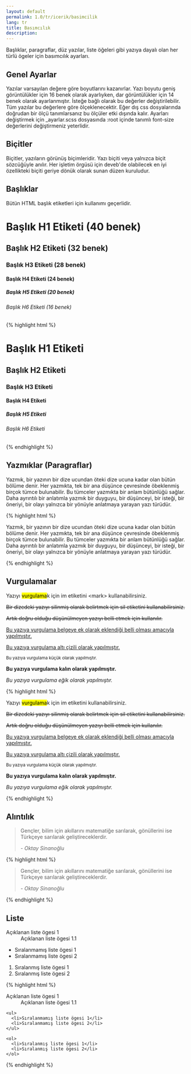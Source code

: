 ```yaml
---
layout: default
permalink: 1.0/tr/icerik/basimcilik
lang: tr
title: Basımcılık
description: 
---
```


<p class="girlik">
  Başlıklar, paragraflar, düz yazılar, liste öğeleri gibi yazıya dayalı olan her türlü ögeler için basımcılık ayarları.
</p>
<h2>Genel Ayarlar</h2>
<p>
  Yazılar varsayılan değere göre boyutlarını kazanırlar. Yazı boyutu geniş görüntülükler için 16 benek olarak ayarlıyken, dar görüntülükler için 14 benek olarak ayarlanmıştır. İsteğe bağlı olarak bu değerler değiştirilebilir. Tüm yazılar bu değerlere göre ölçeklenecektir. Eğer dış css dosyalarında doğrudan bir ölçü tanımlarsanız bu ölçüler etki dışında kalır. Ayarları değiştirmek için _ayarlar.scss dosyasında :root içinde tanımlı font-size değerlerini değiştirmeniz yeterlidir.
</p>
<h2>Biçitler</h2>
<p>
  Biçitler, yazıların görünüş biçimleridir. Yazı biçiti veya yalnızca biçit sözcüğüyle anılır. Her işletim örgüsü için deveb'de olabilecek en iyi özellikteki biçiti geriye dönük olarak sunan düzen kuruludur.
</p>
<h2>Başlıklar</h2>
<p>
  Bütün HTML başlık etiketleri için kullanımı geçerlidir. 
</p>
<div class="örnek">
<div class="önizleme">
  <h1>Başlık H1 Etiketi (40 benek)</h1>
  <h2>Başlık H2 Etiketi (32 benek)</h2>
  <h3>Başlık H3 Etiketi (28 benek)</h3>
  <h4>Başlık H4 Etiketi (24 benek)</h4>
  <h5>Başlık H5 Etiketi (20 benek)</h5>
  <h6>Başlık H6 Etiketi (16 benek)</h6>
</div>
</div>
{% highlight html %}
    <h1>Başlık H1 Etiketi</h1>
    <h2>Başlık H2 Etiketi</h2>
    <h3>Başlık H3 Etiketi</h3>
    <h4>Başlık H4 Etiketi</h4>
    <h5>Başlık H5 Etiketi</h5>
    <h6>Başlık H6 Etiketi</h6>
{% endhighlight %}

<br>
<h2>Yazmıklar (Paragraflar)</h2>
<div class="örnek">
<div class="önizleme">
  <p>
    Yazmık, bir yazının bir dize ucundan öteki dize ucuna kadar olan bütün bölüme denir. Her yazmıkta, tek bir ana düşünce çevresinde öbeklenmiş birçok tümce bulunabilir. Bu tümceler yazmıkta bir anlam bütünlüğü sağlar. Daha ayrıntılı bir anlatımla yazmık bir duyguyu, bir düşünceyi, bir isteği, bir öneriyi, bir olayı yalnızca bir yönüyle anlatmaya yarayan yazı türüdür.
  </p>
</div>
</div>
{% highlight html %}
    <p>
      Yazmık, bir yazının bir dize ucundan öteki dize ucuna kadar olan bütün bölüme denir. Her yazmıkta, tek bir ana düşünce çevresinde öbeklenmiş birçok tümce bulunabilir. Bu tümceler yazmıkta bir anlam bütünlüğü sağlar. Daha ayrıntılı bir anlatımla yazmık bir duyguyu, bir düşünceyi, bir isteği, bir öneriyi, bir olayı yalnızca bir yönüyle anlatmaya yarayan yazı türüdür.
    </p>
{% endhighlight %}

<br>
<h2>Vurgulamalar</h2>
<div class="örnek">
<div class="önizleme">
  <p>Yazıyı <mark>vurgulama</mark>k için im etiketini &#60;mark&#62; kullanabilirsiniz.</p>
  <p><del>Bir dizedeki yazıyı silinmiş olarak belirtmek için sil etiketini kullanabilirsiniz.</del></p>
  <p><s>Artık doğru olduğu düşünülmeyen yazıyı belli etmek için kullanılır.</s></p>
  <p><ins>Bu yazıya vurgulama belgeye ek olarak eklendiği belli olması amacıyla yapılmıştır.</ins></p>
  <p><u>Bu yazıya vurgulama altı çizili olarak yapılmıştır.</u></p>
  <p><small>Bu yazıya vurgulama küçük olarak yapılmıştır.</small></p>
  <p><strong>Bu yazıya vurgulama kalın olarak yapılmıştır.</strong></p>
  <p><em>Bu yazıya vurgulama eğik olarak yapılmıştır.</em></p>
</div>
</div>
{% highlight html %}
    <p>Yazıyı <mark>vurgulama</mark>k için im etiketini kullanabilirsiniz.</p>
    <p><del>Bir dizedeki yazıyı silinmiş olarak belirtmek için sil etiketini kullanabilirsiniz.</del></p>
    <p><s>Artık doğru olduğu düşünülmeyen yazıyı belli etmek için kullanılır.</s></p>
    <p><ins>Bu yazıya vurgulama belgeye ek olarak eklendiği belli olması amacıyla yapılmıştır.</ins></p>
    <p><u>Bu yazıya vurgulama altı çizili olarak yapılmıştır.</u></p>
    <p><small>Bu yazıya vurgulama küçük olarak yapılmıştır.</small></p>
    <p><strong>Bu yazıya vurgulama kalın olarak yapılmıştır.</strong></p>
    <p><em>Bu yazıya vurgulama eğik olarak yapılmıştır.</em></p>
{% endhighlight %}

<br>
<h2>Alıntılık</h2>
<div class="örnek">
<div class="önizleme">
  <blockquote>
    <p>Gençler, bilim için akıllarını matematiğe sarılarak, gönüllerini ise Türkçeye sarılarak geliştireceklerdir. </p>
    <cite>- Oktay Sinanoğlu</cite>
  </blockquote>
</div>
</div>
{% highlight html %}
    <blockquote>
      <p>Gençler, bilim için akıllarını matematiğe sarılarak, gönüllerini ise Türkçeye sarılarak geliştireceklerdir. </p>
      <cite>- Oktay Sinanoğlu</cite>
    </blockquote>
{% endhighlight %}

<br>
<h2>Liste</h2>
<div class="örnek">
<div class="önizleme">
  <dl>
    <dt>Açıklanan liste ögesi 1</dt>
    <dd>Açıklanan liste ögesi 1.1</dd>
  </dl>

  <ul>
    <li>Sıralanmamış liste ögesi 1</li>
    <li>Sıralanmamış liste ögesi 2</li>
  </ul>

  <ol>
    <li>Sıralanmış liste ögesi 1</li>
    <li>Sıralanmış liste ögesi 2</li>
  </ol>
</div>
</div>
{% highlight html %}
    <dl>
      <dt>Açıklanan liste ögesi 1</dt>
      <dd>Açıklanan liste ögesi 1.1</dd>
    </dl>

    <ul>
      <li>Sıralanmamış liste ögesi 1</li>
      <li>Sıralanmamış liste ögesi 2</li>
    </ul>

    <ol>
      <li>Sıralanmış liste ögesi 1</li>
      <li>Sıralanmış liste ögesi 2</li>
    </ol>
{% endhighlight %}